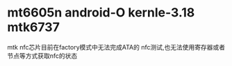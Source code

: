 # mt6605n android-O kernle-3.18 mtk6737

mtk nfc芯片目前在factory模式中无法完成ATA的 nfc测试,也无法使用寄存器或者节点等方式获取nfc的状态
